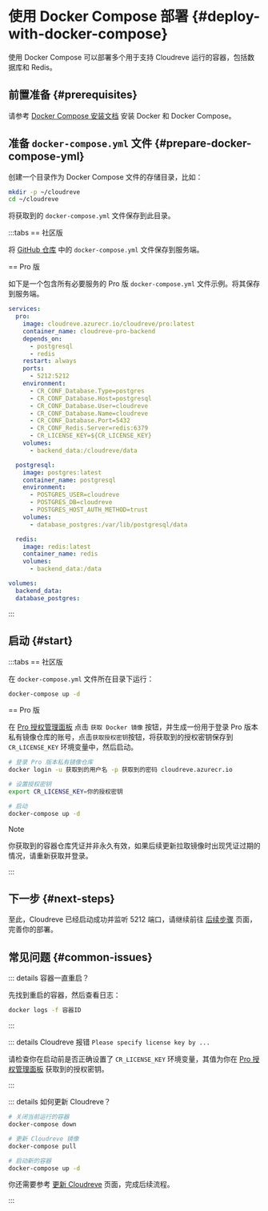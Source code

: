 # 使用 Docker Compose 部署 {#deploy-with-docker-compose}

使用 Docker Compose 可以部署多个用于支持 Cloudreve 运行的容器，包括数据库和 Redis。

## 前置准备 {#prerequisites}

请参考 [Docker Compose 安装文档](https://docs.docker.com/compose/install/) 安装 Docker 和 Docker Compose。

## 准备 `docker-compose.yml` 文件 {#prepare-docker-compose-yml}

创建一个目录作为 Docker Compose 文件的存储目录，比如：

```bash
mkdir -p ~/cloudreve
cd ~/cloudreve
```

将获取到的 `docker-compose.yml` 文件保存到此目录。

:::tabs
== 社区版

将 [GitHub 仓库](https://github.com/cloudreve/Cloudreve/blob/master/docker-compose.yml) 中的 `docker-compose.yml` 文件保存到服务端。

== Pro 版

如下是一个包含所有必要服务的 Pro 版 `docker-compose.yml` 文件示例。将其保存到服务端。

```yaml
services:
  pro:
    image: cloudreve.azurecr.io/cloudreve/pro:latest
    container_name: cloudreve-pro-backend
    depends_on:
      - postgresql
      - redis
    restart: always
    ports:
      - 5212:5212
    environment:
      - CR_CONF_Database.Type=postgres
      - CR_CONF_Database.Host=postgresql
      - CR_CONF_Database.User=cloudreve
      - CR_CONF_Database.Name=cloudreve
      - CR_CONF_Database.Port=5432
      - CR_CONF_Redis.Server=redis:6379
      - CR_LICENSE_KEY=${CR_LICENSE_KEY}
    volumes:
      - backend_data:/cloudreve/data

  postgresql:
    image: postgres:latest
    container_name: postgresql
    environment:
      - POSTGRES_USER=cloudreve
      - POSTGRES_DB=cloudreve
      - POSTGRES_HOST_AUTH_METHOD=trust
    volumes:
      - database_postgres:/var/lib/postgresql/data

  redis:
    image: redis:latest
    container_name: redis
    volumes:
      - backend_data:/data

volumes:
  backend_data:
  database_postgres:
```

:::

## 启动 {#start}

:::tabs
== 社区版

在 `docker-compose.yml` 文件所在目录下运行：

```bash
docker-compose up -d
```

== Pro 版

在 [Pro 授权管理面板](https://cloudreve.org/login) 点击 `获取 Docker 镜像` 按钮，并生成一份用于登录 Pro 版本私有镜像仓库的账号，点击`获取授权密钥`按钮，将获取到的授权密钥保存到 `CR_LICENSE_KEY` 环境变量中，然后启动。

```bash
# 登录 Pro 版本私有镜像仓库
docker login -u 获取到的用户名 -p 获取到的密码 cloudreve.azurecr.io

# 设置授权密钥
export CR_LICENSE_KEY=你的授权密钥

# 启动
docker-compose up -d
```

> [!NOTE]
> 你获取到的容器仓库凭证并非永久有效，如果后续更新拉取镜像时出现凭证过期的情况，请重新获取并登录。

:::

## 下一步 {#next-steps}

至此，Cloudreve 已经启动成功并监听 5212 端口，请继续前往 [后续步骤](./configure) 页面，完善你的部署。

## 常见问题 {#common-issues}

::: details 容器一直重启？

先找到重启的容器，然后查看日志：

```bash
docker logs -f 容器ID
```

:::

::: details Cloudreve 报错 `Please specify license key by ...`

请检查你在启动前是否正确设置了 `CR_LICENSE_KEY` 环境变量，其值为你在 [Pro 授权管理面板](https://cloudreve.org/login) 获取到的授权密钥。

:::

::: details 如何更新 Cloudreve？

```bash
# 关闭当前运行的容器
docker-compose down

# 更新 Cloudreve 镜像
docker-compose pull

# 启动新的容器
docker-compose up -d
```

你还需要参考 [更新 Cloudreve](./maintain/update) 页面，完成后续流程。

:::
